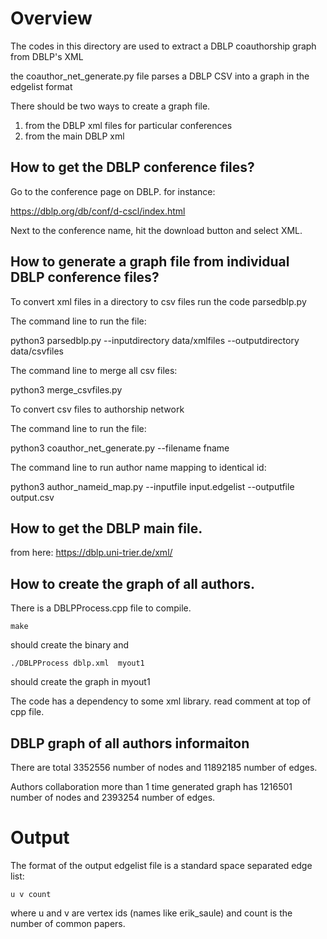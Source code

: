 # Overview

The codes in this directory are used to extract a DBLP coauthorship graph from DBLP's XML

the coauthor_net_generate.py file parses a DBLP CSV into a graph in the edgelist format

There should be two ways to create a graph file.

1. from the DBLP xml files for particular conferences
2. from the main DBLP xml

## How to get the DBLP conference files?

Go to the conference page on DBLP. for instance:

https://dblp.org/db/conf/d-cscl/index.html

Next to the conference name, hit the download button and select XML.

## How to generate a graph file from individual DBLP conference files?

To convert xml files in a directory to csv files run the code parsedblp.py 

The command line to run the file: 

python3 parsedblp.py  --inputdirectory data/xmlfiles --outputdirectory data/csvfiles 

The command line to merge all csv files:

python3 merge_csvfiles.py

To convert csv files to authorship network

The command line to run the file: 

python3 coauthor_net_generate.py  --filename fname

The command line to run author name mapping to identical id:

python3 author_nameid_map.py --inputfile input.edgelist --outputfile output.csv


## How to get the DBLP main file.

from here: https://dblp.uni-trier.de/xml/

## How to create the graph of all authors.

There is a DBLPProcess.cpp file to compile.

```make```

should create the binary and

```./DBLPProcess dblp.xml  myout1```

should create the graph in myout1

The code has a dependency to some xml library. read comment at top of cpp file.

## DBLP graph of all authors informaiton

There are total 3352556 number of nodes and 11892185 number of edges.  

Authors collaboration more than 1 time generated graph has 1216501 number of nodes and 2393254 number of edges.  



# Output

The format of the output edgelist file is a standard space separated edge list:

```
u v count
```

where u and v are vertex ids (names like erik_saule) and count is the number of common papers.
